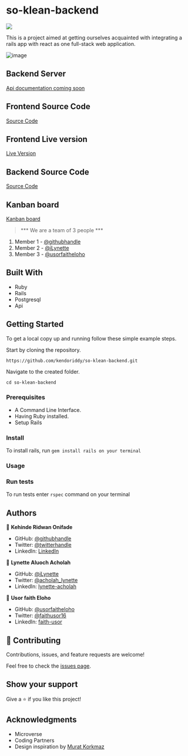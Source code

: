 # so-klean-backend

![](https://img.shields.io/badge/Microverse-blueviolet)


This is a project aimed at getting ourselves acquainted with integrating a rails app with react as one full-stack web application.

![image](https://drive.google.com/file/d/19JIJ7-grMHWZL-feUdKqDcOlnltSUOjM/view?usp=sharing)

## Backend Server

[Api documentation coming soon]()

## Frontend Source Code

[Source Code](https://github.com/Roseokpe/so-klean-frontend)

## Frontend Live version

[Live Version]()

## Backend Source Code

[Source Code](https://github.com/kendoriddy/so-klean-backend)

## Kanban board
[Kanban board](https://github.com/users/Roseokpe/projects/3)

> *** We are a team of 3 people ***
1. Member 1 - [@githubhandle](https://github.com/kendoriddy)
2. Member 2 - [@iLynette](https://github.com/Roseokpe)
3. Member 3 - [@usorfaitheloho](https://github.com/businesskaniki)


## Built With

- Ruby
- Rails
- Postgresql
- Api
## Getting Started


To get a local copy up and running follow these simple example steps.

Start by cloning the repository.

`https://github.com/kendoriddy/so-klean-backend.git`

Navigate to the created folder.

`cd so-klean-backend`

### Prerequisites

- A Command Line Interface.
- Having Ruby installed.
- Setup Rails

### Install

To install rails, run `gem install rails on your terminal`

### Usage

### Run tests

To run tests enter `rspec` command on your terminal

## Authors

:man: **Kehinde Ridwan Onifade**

- GitHub: [@githubhandle](https://github.com/vickymarz)
- Twitter: [@twitterhandle](https://twitter.com/Vicky_marz)
- LinkedIn: [LinkedIn](https://www.linkedin.com/in/victorebubeokoroji/)

:woman: **Lynette Aluoch Acholah**

- GitHub: [@iLynette](https://github.com/iLynette)
- Twitter: [@acholah_lynette](https://twitter.com/acholah_lynette)
- LinkedIn: [lynette-acholah](https://linkedin.com/in/lynette-acholah)


:woman: **Usor faith Eloho**

- GitHub: [@usorfaitheloho](https://github.com/usorfaitheloho)
- Twitter: [@faithusor16](https://twitter.com/faithusor16)
- LinkedIn: [faith-usor](https://linkedin.com/in/faith-usor)


## 🤝 Contributing

Contributions, issues, and feature requests are welcome!

Feel free to check the [issues page](../../issues/).

## Show your support

Give a ⭐️ if you like this project!

## Acknowledgments

- Microverse
- Coding Partners 
- Design inspiration by [Murat Korkmaz](https://www.behance.net/gallery/26425031/Vespa-Responsive-Redesign)
